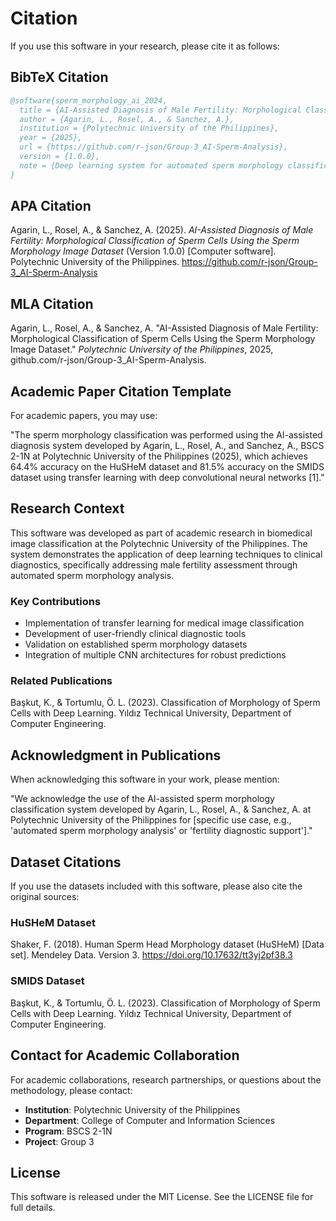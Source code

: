 # Citation

If you use this software in your research, please cite it as follows:

## BibTeX Citation

```bibtex
@software{sperm_morphology_ai_2024,
  title = {AI-Assisted Diagnosis of Male Fertility: Morphological Classification of Sperm Cells Using the Sperm Morphology Image Dataset},
  author = {Agarin, L., Rosel, A., & Sanchez, A.},
  institution = {Polytechnic University of the Philippines},
  year = {2025},
  url = {https://github.com/r-json/Group-3_AI-Sperm-Analysis},
  version = {1.0.0},
  note = {Deep learning system for automated sperm morphology classification}
}
```

## APA Citation

Agarin, L., Rosel, A., & Sanchez, A. (2025). *AI-Assisted Diagnosis of Male Fertility: Morphological Classification of Sperm Cells Using the Sperm Morphology Image Dataset* (Version 1.0.0) [Computer software]. Polytechnic University of the Philippines. https://github.com/r-json/Group-3_AI-Sperm-Analysis

## MLA Citation

Agarin, L., Rosel, A., & Sanchez, A. "AI-Assisted Diagnosis of Male Fertility: Morphological Classification of Sperm Cells Using the Sperm Morphology Image Dataset." *Polytechnic University of the Philippines*, 2025, github.com/r-json/Group-3_AI-Sperm-Analysis.

## Academic Paper Citation Template

For academic papers, you may use:

"The sperm morphology classification was performed using the AI-assisted diagnosis system developed by Agarin, L., Rosel, A., and Sanchez, A., BSCS 2-1N at Polytechnic University of the Philippines (2025), which achieves 64.4% accuracy on the HuSHeM dataset and 81.5% accuracy on the SMIDS dataset using transfer learning with deep convolutional neural networks [1]."

## Research Context

This software was developed as part of academic research in biomedical image classification at the Polytechnic University of the Philippines. The system demonstrates the application of deep learning techniques to clinical diagnostics, specifically addressing male fertility assessment through automated sperm morphology analysis.

### Key Contributions
- Implementation of transfer learning for medical image classification
- Development of user-friendly clinical diagnostic tools
- Validation on established sperm morphology datasets
- Integration of multiple CNN architectures for robust predictions

### Related Publications
Başkut, K., & Tortumlu, Ö. L. (2023). Classification of Morphology of Sperm Cells with Deep Learning. Yıldız Technical University, Department of Computer Engineering. 


## Acknowledgment in Publications

When acknowledging this software in your work, please mention:

"We acknowledge the use of the AI-assisted sperm morphology classification system developed by Agarin, L., Rosel, A., & Sanchez, A. at Polytechnic University of the Philippines for [specific use case, e.g., 'automated sperm morphology analysis' or 'fertility diagnostic support']."

## Dataset Citations

If you use the datasets included with this software, please also cite the original sources:

### HuSHeM Dataset
Shaker, F. (2018). Human Sperm Head Morphology dataset (HuSHeM) [Data set]. Mendeley Data. Version 3. https://doi.org/10.17632/tt3yj2pf38.3

### SMIDS Dataset  
Başkut, K., & Tortumlu, Ö. L. (2023). Classification of Morphology of Sperm Cells with Deep Learning. Yıldız Technical University, Department of Computer Engineering. 

## Contact for Academic Collaboration

For academic collaborations, research partnerships, or questions about the methodology, please contact:

- **Institution**: Polytechnic University of the Philippines
- **Department**: College of Computer and Information Sciences
- **Program**: BSCS 2-1N
- **Project**: Group 3

## License

This software is released under the MIT License. See the LICENSE file for full details.

